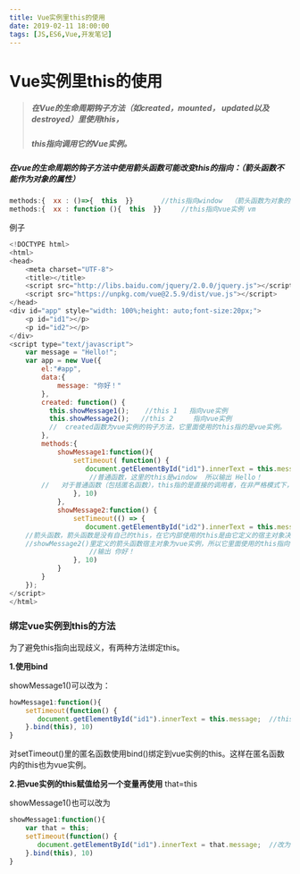 ```yaml
---
title: Vue实例里this的使用
date: 2019-02-11 18:00:00
tags: [JS,ES6,Vue,开发笔记]
---
```


# Vue实例里this的使用

> ##### 在Vue的生命周期钩子方法（如created，mounted， updated以及destroyed）里使用this，
> ##### this指向调用它的Vue实例。 

##### 在vue的生命周期的钩子方法中使用箭头函数可能改变this的指向：（箭头函数不能作为对象的属性）

```js
methods:{  xx : ()=>{  this  }}       //this指向window  （箭头函数为对象的属性）
methods:{  xx : function (){  this  }}     //this指向vue实例 vm
```

例子

```js
<!DOCTYPE html>
<html>
<head>
    <meta charset="UTF-8">
    <title></title>
    <script src="http://libs.baidu.com/jquery/2.0.0/jquery.js"></script>
    <script src="https://unpkg.com/vue@2.5.9/dist/vue.js"></script>
</head>
<div id="app" style="width: 100%;height: auto;font-size:20px;">
    <p id="id1"></p>
    <p id="id2"></p>
</div>
<script type="text/javascript">
    var message = "Hello!";
    var app = new Vue({
        el:"#app",
        data:{
            message: "你好！"
        },
        created: function() {
          this.showMessage1();    //this 1   指向vue实例
          this.showMessage2();   //this 2     指向vue实例
          //  created函数为vue实例的钩子方法，它里面使用的this指的是vue实例。
        },
        methods:{
            showMessage1:function(){
                setTimeout( function() {
                   document.getElementById("id1").innerText = this.message;  //this 3 
                    //普通函数，这里的this是window  所以输出 Hello！
        //   对于普通函数（包括匿名函数），this指的是直接的调用者，在非严格模式下，如果没有直接调用者，this指的是window。showMessage1()里setTimeout使用了匿名函数，this指向window。
                }, 10)
            },
            showMessage2:function() {
                setTimeout(() => {
                   document.getElementById("id2").innerText = this.message;  //this 4
    //箭头函数，箭头函数是没有自己的this，在它内部使用的this是由它定义的宿主对象决定。
    //showMessage2()里定义的箭头函数宿主对象为vue实例，所以它里面使用的this指向vue实例。
                    //输出 你好！
                }, 10)
            }
        }
    });
</script>
</html>
```



### 绑定vue实例到this的方法

为了避免this指向出现歧义，有两种方法绑定this。

  **1.使用bind**

showMessage1()可以改为：

```js
howMessage1:function(){
    setTimeout(function() {
       document.getElementById("id1").innerText = this.message;  //this 3
    }.bind(this), 10)
}
```

对setTimeout()里的匿名函数使用bind()绑定到vue实例的this。这样在匿名函数内的this也为vue实例。

  **2.把vue实例的this赋值给另一个变量再使用**  that=this 

showMessage1()也可以改为

```js
showMessage1:function(){
    var that = this;
    setTimeout(function() {
       document.getElementById("id1").innerText = that.message;  //改为that
    }.bind(this), 10)
}
```